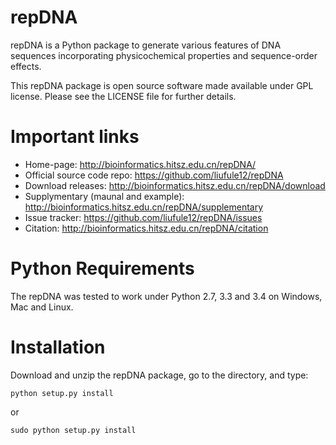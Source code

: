 # repDNA

repDNA is a Python package to generate various features of DNA sequences incorporating physicochemical properties and sequence-order effects.

This repDNA package is open source software made available under GPL license. Please see the LICENSE file for further details.

# Important links

- Home-page: http://bioinformatics.hitsz.edu.cn/repDNA/
- Official source code repo: https://github.com/liufule12/repDNA 
- Download releases: http://bioinformatics.hitsz.edu.cn/repDNA/download
- Supplymentary (maunal and example): http://bioinformatics.hitsz.edu.cn/repDNA/supplementary
- Issue tracker: https://github.com/liufule12/repDNA/issues
- Citation: http://bioinformatics.hitsz.edu.cn/repDNA/citation

# Python Requirements

The repDNA was tested to work under Python 2.7, 3.3 and 3.4 on Windows, Mac and Linux.

# Installation

Download and unzip the repDNA package, go to the directory, and type:

`python setup.py install`

or

`sudo python setup.py install`